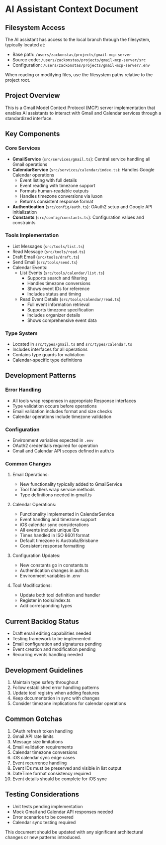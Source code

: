 # AI Assistant Context Document

## Filesystem Access
The AI assistant has access to the local branch through the filesystem, typically located at:
- Base path: `/users/zackonstas/projects/gmail-mcp-server`
- Source code: `/users/zackonstas/projects/gmail-mcp-server/src`
- Configuration: `/users/zackonstas/projects/gmail-mcp-server/.env`

When reading or modifying files, use the filesystem paths relative to the project root.

## Project Overview
This is a Gmail Model Context Protocol (MCP) server implementation that enables AI assistants to interact with Gmail and Calendar services through a standardized interface.

## Key Components

### Core Services
- **GmailService** (`src/services/gmail.ts`): Central service handling all Gmail operations
- **CalendarService** (`src/services/calendar/index.ts`): Handles Google Calendar operations
  - Event listing with full details
  - Event reading with timezone support
  - Formats human-readable outputs
  - Handles timezone conversions via luxon
  - Returns consistent response format
- **Authentication** (`src/config/auth.ts`): OAuth2 setup and Google API initialization
- **Constants** (`src/config/constants.ts`): Configuration values and constraints

### Tools Implementation
- List Messages (`src/tools/list.ts`)
- Read Message (`src/tools/read.ts`)
- Draft Email (`src/tools/draft.ts`)
- Send Email (`src/tools/send.ts`)
- Calendar Events:
  - List Events (`src/tools/calendar/list.ts`)
    - Supports search and filtering
    - Handles timezone conversions
    - Shows event IDs for reference
    - Includes status and timing
  - Read Event Details (`src/tools/calendar/read.ts`)
    - Full event information retrieval
    - Supports timezone specification
    - Includes organizer details
    - Shows comprehensive event data

### Type System
- Located in `src/types/gmail.ts` and `src/types/calendar.ts`
- Includes interfaces for all operations
- Contains type guards for validation
- Calendar-specific type definitions

## Development Patterns

### Error Handling
- All tools wrap responses in appropriate Response interfaces
- Type validation occurs before operations
- Email validation includes format and size checks
- Calendar operations include timezone validation

### Configuration
- Environment variables expected in `.env`
- OAuth2 credentials required for operation
- Gmail and Calendar API scopes defined in auth.ts

### Common Changes
1. Email Operations:
   - New functionality typically added to GmailService
   - Tool handlers wrap service methods
   - Type definitions needed in gmail.ts

2. Calendar Operations:
   - Functionality implemented in CalendarService
   - Event handling and timezone support
   - iOS calendar sync considerations
   - All events include unique IDs
   - Times handled in ISO 8601 format
   - Default timezone is Australia/Brisbane
   - Consistent response formatting

3. Configuration Updates:
   - New constants go in constants.ts
   - Authentication changes in auth.ts
   - Environment variables in .env

4. Tool Modifications:
   - Update both tool definition and handler
   - Register in tools/index.ts
   - Add corresponding types

## Current Backlog Status
- Draft email editing capabilities needed
- Testing framework to be implemented
- Email configuration and signatures pending
- Event creation and modification pending
- Recurring events handling needed

## Development Guidelines
1. Maintain type safety throughout
2. Follow established error handling patterns
3. Update tool registry when adding features
4. Keep documentation in sync with changes
5. Consider timezone implications for calendar operations

## Common Gotchas
1. OAuth refresh token handling
2. Gmail API rate limits
3. Message size limitations
4. Email validation requirements
5. Calendar timezone conversions
6. iOS calendar sync edge cases
7. Event recurrence handling
8. Event IDs must be preserved and visible in list output
9. DateTime format consistency required
10. Event details should be complete for iOS sync

## Testing Considerations
- Unit tests pending implementation
- Mock Gmail and Calendar API responses needed
- Error scenarios to be covered
- Calendar sync testing required

This document should be updated with any significant architectural changes or new patterns introduced.